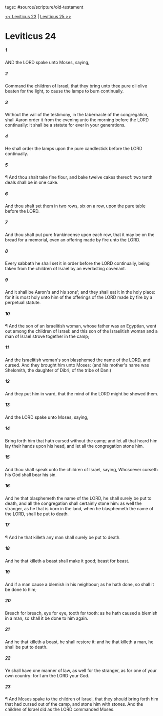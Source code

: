 tags:: #source/scripture/old-testament

[<< Leviticus 23](/Old_Testament/03_Leviticus/Leviticus_23.md) | [Leviticus 25 >>](/Old_Testament/03_Leviticus/Leviticus_25.md)

# Leviticus 24

##### 1

AND the LORD spake unto Moses, saying,

##### 2

Command the children of Israel, that they bring unto thee pure oil olive beaten for the light, to cause the lamps to burn continually.

##### 3

Without the vail of the testimony, in the tabernacle of the congregation, shall Aaron order it from the evening unto the morning before the LORD continually: it shall be a statute for ever in your generations.

##### 4

He shall order the lamps upon the pure candlestick before the LORD continually.

##### 5

¶ And thou shalt take fine flour, and bake twelve cakes thereof: two tenth deals shall be in one cake.

##### 6

And thou shalt set them in two rows, six on a row, upon the pure table before the LORD.

##### 7

And thou shalt put pure frankincense upon each row, that it may be on the bread for a memorial, even an offering made by fire unto the LORD.

##### 8

Every sabbath he shall set it in order before the LORD continually, being taken from the children of Israel by an everlasting covenant.

##### 9

And it shall be Aaron's and his sons'; and they shall eat it in the holy place: for it is most holy unto him of the offerings of the LORD made by fire by a perpetual statute.

##### 10

¶ And the son of an Israelitish woman, whose father was an Egyptian, went out among the children of Israel: and this son of the Israelitish woman and a man of Israel strove together in the camp;

##### 11

And the Israelitish woman's son blasphemed the name of the LORD, and cursed. And they brought him unto Moses: (and his mother's name was Shelomith, the daughter of Dibri, of the tribe of Dan:)

##### 12

And they put him in ward, that the mind of the LORD might be shewed them.

##### 13

And the LORD spake unto Moses, saying,

##### 14

Bring forth him that hath cursed without the camp; and let all that heard him lay their hands upon his head, and let all the congregation stone him.

##### 15

And thou shalt speak unto the children of Israel, saying, Whosoever curseth his God shall bear his sin.

##### 16

And he that blasphemeth the name of the LORD, he shall surely be put to death, and all the congregation shall certainly stone him: as well the stranger, as he that is born in the land, when he blasphemeth the name of the LORD, shall be put to death.

##### 17

¶ And he that killeth any man shall surely be put to death.

##### 18

And he that killeth a beast shall make it good; beast for beast.

##### 19

And if a man cause a blemish in his neighbour; as he hath done, so shall it be done to him;

##### 20

Breach for breach, eye for eye, tooth for tooth: as he hath caused a blemish in a man, so shall it be done to him again.

##### 21

And he that killeth a beast, he shall restore it: and he that killeth a man, he shall be put to death.

##### 22

Ye shall have one manner of law, as well for the stranger, as for one of your own country: for I am the LORD your God.

##### 23

¶ And Moses spake to the children of Israel, that they should bring forth him that had cursed out of the camp, and stone him with stones. And the children of Israel did as the LORD commanded Moses.
